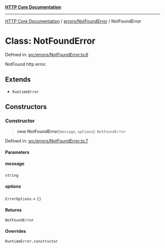 [**HTTP Core Documentation**](../../../README.md)

***

[HTTP Core Documentation](../../../README.md) / [errors/NotFoundError](../README.md) / NotFoundError

# Class: NotFoundError

Defined in: [src/errors/NotFoundError.ts:6](https://github.com/stonemjs/http-core/blob/6577700bdede2420a5df45a338635c35547070ea/src/errors/NotFoundError.ts#L6)

NotFound http error.

## Extends

- `RuntimeError`

## Constructors

### Constructor

> **new NotFoundError**(`message`, `options`): `NotFoundError`

Defined in: [src/errors/NotFoundError.ts:7](https://github.com/stonemjs/http-core/blob/6577700bdede2420a5df45a338635c35547070ea/src/errors/NotFoundError.ts#L7)

#### Parameters

##### message

`string`

##### options

`ErrorOptions` = `{}`

#### Returns

`NotFoundError`

#### Overrides

`RuntimeError.constructor`
